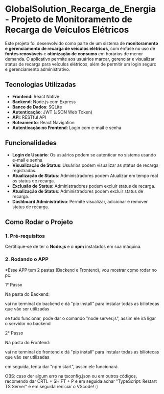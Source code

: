 # GlobalSolution_Recarga_de_Energia - Projeto de Monitoramento de Recarga de Veículos Elétricos

Este projeto foi desenvolvido como parte de um sistema de **monitoramento e gerenciamento de recarga de veículos elétricos**, com ênfase no uso de **fontes renováveis** e **otimização de consumo** em horários de menor demanda. O aplicativo permite aos usuários marcar, gerenciar e visualizar status de recarga para veículos elétricos, além de permitir um login seguro e gerenciamento administrativo.

## Tecnologias Utilizadas

- **Frontend**: React Native
- **Backend**: Node.js com Express
- **Banco de Dados**: SQLite
- **Autenticação**: JWT (JSON Web Token)
- **API**: RESTful API
- **Roteamento**: React Navigation
- **Autenticação no Frontend**: Login com e-mail e senha

## Funcionalidades

- **Login de Usuário**: Os usuários podem se autenticar no sistema usando e-mail e senha.
- **Visualização de Status**: Usuários podem visualizar as status de recarga registradas.
- **Atualização de Status**: Administradores podem Atualizar em tempo real os status de recarga.
- **Exclusão de Status**: Administradores podem excluir status de recarga.
- **Atualização de Status**: Administradores podem excluir status de recarga.
- **Dashboard Administrativo**: Permite visualizar, adicionar e remover status de recarga.
  
## Como Rodar o Projeto

### 1. Pré-requisitos

Certifique-se de ter o **Node.js** e o **npm** instalados em sua máquina.

### 2. Rodando o APP

*Esse APP tem 2 pastas (Backend e Frontend), vou mostrar como rodar no pc.

1° Passo

Na pasta do Backend:

vai no terminal do backend e dá "pip install" para instalar todas as biliotecas que vão ser utilizadas

se tudo funcionar, pode dar o comando "node server.js", assim ele irá ligar o servidor no backend

2° Passo

Na pasta do Frontend:

vai no terminal do frontend e dá "pip install" para instalar todas as biliotecas que vão ser utilizadas

em seguida, tenta dar "npm start", assim ele funcionará.

OBS: caso der algum erro na tsconfig.json ou em outros códigos, recomendo dar CRTL + SHIFT + P e em seguida achar "TypeScript: Restart TS Server" e em seguida reniciar o VScode! :)
